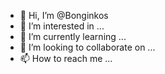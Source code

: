 - 👋 Hi, I’m @Bonginkos
- 👀 I’m interested in ...
- 🌱 I’m currently learning ...
- 💞️ I’m looking to collaborate on ...
- 📫 How to reach me ...

<!---
Bonginkos/Bonginkos is a ✨ special ✨ repository because its `README.md` (this file) appears on your GitHub profile.
You can click the Preview link to take a look at your changes.
--->
